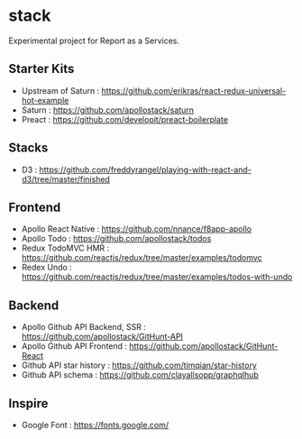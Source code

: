 # stack
Experimental project for Report as a Services.

## Starter Kits
- Upstream of Saturn : https://github.com/erikras/react-redux-universal-hot-example
- Saturn : https://github.com/apollostack/saturn
- Preact : https://github.com/developit/preact-boilerplate

## Stacks
- D3 : https://github.com/freddyrangel/playing-with-react-and-d3/tree/master/finished

## Frontend
- Apollo React Native : https://github.com/nnance/f8app-apollo
- Apollo Todo : https://github.com/apollostack/todos
- Redux TodoMVC HMR : https://github.com/reactjs/redux/tree/master/examples/todomvc
- Redex Undo : https://github.com/reactjs/redux/tree/master/examples/todos-with-undo

## Backend
- Apollo Github API Backend, SSR : https://github.com/apollostack/GitHunt-API
- Apollo Github API Frontend : https://github.com/apollostack/GitHunt-React
- Github API star history : https://github.com/timqian/star-history
- Github API schema : https://github.com/clayallsopp/graphqlhub

## Inspire
- Google Font : https://fonts.google.com/

